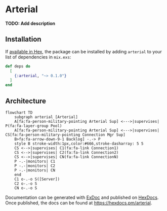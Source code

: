 # Arterial

**TODO: Add description**

## Installation

If [available in Hex](https://hex.pm/docs/publish), the package can be installed
by adding `arterial` to your list of dependencies in `mix.exs`:

```elixir
def deps do
  [
    {:arterial, "~> 0.1.0"}
  ]
end
```

## Architecture

```mermaid
flowchart TD
    subgraph arterial [Arterial]
    A[fa:fa-person-military-pointing Arterial Sup] <--->|supervises| P(fa:fa-layer-group Pool)
    A[fa:fa-person-military-pointing Arterial Sup] <--->|supervises| CS[fa:fa-person-military-pointing Connection Mgr Sup]
    B>fa:fa-arrow-down-9-1 Backlog] -.-> P
    style B stroke-width:1px,color:#666,stroke-dasharray: 5 5
    CS <-->|supervises| C1(fa:fa-link Connection1)
    CS <-->|supervises| C2(fa:fa-link Connection2)
    CS <-->|supervises| CN(fa:fa-link ConnectionN)
    P -.-|monitors| C1
    P -.-|monitors| C2
    P -.-|monitors| CN
    end
    C1 o-.-o S([Server])
    C2 o-.-o S
    CN o-.-o S
```

Documentation can be generated with [ExDoc](https://github.com/elixir-lang/ex_doc)
and published on [HexDocs](https://hexdocs.pm). Once published, the docs can
be found at <https://hexdocs.pm/arterial>.


